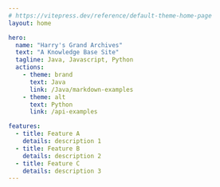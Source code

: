 ```yaml
---
# https://vitepress.dev/reference/default-theme-home-page
layout: home

hero:
  name: "Harry's Grand Archives"
  text: "A Knowledge Base Site"
  tagline: Java, Javascript, Python
  actions:
    - theme: brand
      text: Java
      link: /Java/markdown-examples
    - theme: alt
      text: Python
      link: /api-examples

features:
  - title: Feature A
    details: description 1
  - title: Feature B
    details: description 2
  - title: Feature C
    details: description 3
---
```


